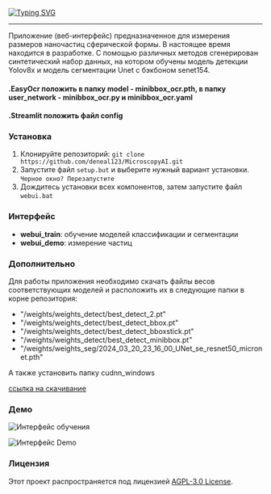 <a href="https://git.io/typing-svg"><img src="https://readme-typing-svg.herokuapp.com?font=Fira+Code&weight=100&size=32&pause=1000&center=true&vCenter=true&multiline=true&repeat=false&random=false&width=950&lines=MicroscopeAI" alt="Typing SVG" /></a>

---

Приложение (веб-интерфейс) предназначенное для измерения размеров наночастиц сферической формы.
В настоящее время находится в разработке. С помощью различных методов сгенерирован синтетический набор данных, на котором обучены модель детекции Yolov8x и модель сегментации Unet с бэкбоном senet154.

#### .EasyOcr положить в папку model - minibbox_ocr.pth, в папку user_network - minibbox_ocr.py и minibbox_ocr.yaml
#### .Streamlit положить файл config

### Установка

1. Клонируйте репозиторий: `git clone https://github.com/deneal123/MicroscopyAI.git`
2. Запустите файл `setup.but` и выберите нужный вариант установки. `Черное окно? Перезапустите`
3. Дождитесь установки всех компонентов, затем запустите файл `webui.bat`

### Интерфейс

- **webui_train**: обучение моделей классификации и сегментации
- **webui_demo**: измерение частиц

### Дополнительно

Для работы приложения необходимо скачать файлы весов соответствующих моделей и расположить их в следующие папки в корне репозитория:

- "/weights/weights_detect/best_detect_2.pt"
- "/weights/weights_detect/best_detect_bbox.pt"
- "/weights/weights_detect/best_detect_bboxstick.pt"
- "/weights/weights_detect/best_detect_minibbox.pt"
- "/weights/weights_seg/2024_03_20_23_16_00_UNet_se_resnet50_micronet.pth"

А также установить папку cudnn_windows

[ссылка на скачивание](https://disk.yandex.ru/d/aJDHGdLKqtZVLw)


### Демо

![Интерфейс обучения](https://github.com/deneal123/MicroscopyAI/blob/master/img/train.png)

![Интерфейс Demo](https://github.com/deneal123/MicroscopyAI/blob/master/img/demo.png)

### Лицензия

Этот проект распространяется под лицензией [AGPL-3.0 License](LICENSE).
